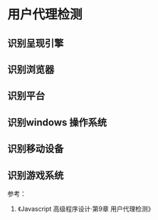 # 用户代理检测

## 识别呈现引擎
## 识别浏览器
## 识别平台
## 识别windows 操作系统
## 识别移动设备
## 识别游戏系统

参考：
1. 《Javascript 高级程序设计·第9章 用户代理检测》